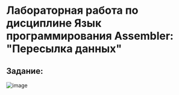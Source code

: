 # Лабораторная работа по дисциплине Язык программирования Assembler: <br/> "Пересылка данных"
## Задание:
![image](https://user-images.githubusercontent.com/91414886/220262180-ab152d25-fa31-402d-87b8-2197057ba8a8.png)  
##
